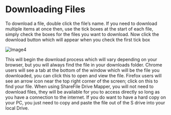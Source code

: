 # Downloading Files

To download a file, double click the file’s name. If you need to download multiple items at once then,  use the tick boxes at the start of each file, simply check the boxes for the files you want to download. Now click the download button which will appear when you check the first tick box

![Image4](https://github.com/richgukfast/docs.ukfast.co.uk/blob/master/source/fastdrive/files/Image4.png)

This will begin the download process which will vary depending on your browser, but you will always find the file in your downloads folder. Chrome users will see a tab at the bottom of the window which will  be the file you downloaded, you can click this to open and view the file. Firefox users will see an arrow icon near the top right corner of the screen; click on this to find your file. 
When using ShareFile Drive Mapper, you will not need to download files, they will be available for you to access directly so long as you have a connection to the internet. If you do want to have a hard copy on your PC, you just need to copy and paste the file out of the S drive into your local Drive.
